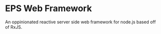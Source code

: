EPS Web Framework
=================

An oppinionated reactive server side web framework for node.js based off of
RxJS.
